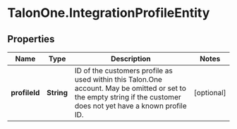 # TalonOne.IntegrationProfileEntity

## Properties
Name | Type | Description | Notes
------------ | ------------- | ------------- | -------------
**profileId** | **String** | ID of the customers profile as used within this Talon.One account. May be omitted or set to the empty string if the customer does not yet have a known profile ID. | [optional] 


